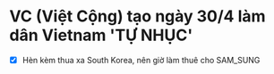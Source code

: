 # VC (Việt Cộng) tạo ngày 30/4 làm dân Vietnam 'TỰ NHỤC'

- [x] Hèn kèm thua xa South Korea, nên giờ làm thuê cho SAM_SUNG
